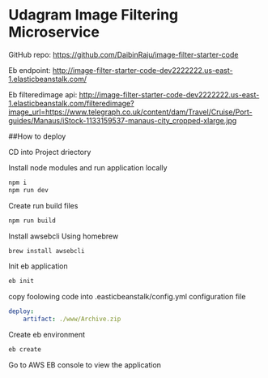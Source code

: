 # Udagram Image Filtering Microservice

GitHub repo: https://github.com/DaibinRaju/image-filter-starter-code

Eb endpoint: http://image-filter-starter-code-dev2222222.us-east-1.elasticbeanstalk.com/

Eb filteredimage api: http://image-filter-starter-code-dev2222222.us-east-1.elasticbeanstalk.com/filteredimage?image_url=https://www.telegraph.co.uk/content/dam/Travel/Cruise/Port-guides/Manaus/iStock-1133159537-manaus-city_cropped-xlarge.jpg


##How to deploy

CD into Project driectory

Install node modules and run application locally
```bash
npm i
npm run dev
```
Create run build files
```bash
npm run build
```

Install awsebcli
Using homebrew
```bash
brew install awsebcli
```

Init eb application
```bash 
eb init
```

copy foolowing code into .easticbeanstalk/config.yml configuration file
```yml
deploy:
    artifact: ./www/Archive.zip
```

Create eb environment
```bash
eb create
```

Go to AWS EB console to view the application

